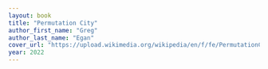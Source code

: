 ```yaml
---
layout: book
title: "Permutation City"
author_first_name: "Greg"
author_last_name: "Egan"
cover_url: "https://upload.wikimedia.org/wikipedia/en/f/fe/PermutationCity%281stEd%29.jpg"
year: 2022
---
```

